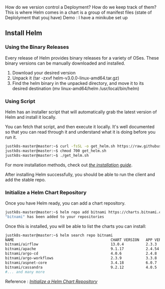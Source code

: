 How do we version control a Deployment?
How do we keep track of them?
This is where Helm comes in
a chart is a group of manifest files (state of Deplolyment that youj have)
Demo :
l have a minikube set up 

## Install Helm

### Using the Binary Releases
Every release of Helm provides binary releases for a variety of OSes. These binary versions can be manually downloaded and installed.

1. Download your desired version
2. Unpack it (tar -zxvf helm-v3.0.0-linux-amd64.tar.gz)
3. Find the helm binary in the unpacked directory, and move it to its desired destination (mv linux-amd64/helm /usr/local/bin/helm)

### Using Script
Helm has an installer script that will automatically grab the latest version of Helm and install it locally.

You can fetch that script, and then execute it locally. It's well documented so that you can read through it and understand what it is doing before you run it.
```bash
justk8s-master@master:~$ curl -fsSL -o get_helm.sh https://raw.githubusercontent.com/helm/helm/main/scripts/get-helm-3
justk8s-master@master:~$ chmod 700 get_helm.sh
justk8s-master@master:~$ ./get_helm.sh
``` 
For more installation methods, check out *[the installation guide](https://helm.sh/docs/intro/install/)*.

After installing Helm successfully, you should be able to run the client and add the stable repo.

### Initialize a Helm Chart Repository
Once you have Helm ready, you can add a chart repository.
```bash
justk8s-master@master:~$ helm repo add bitnami https://charts.bitnami.com/bitnami
"bitnami" has been added to your repositories
```
Once this is installed, you will be able to list the charts you can install:

```bash
justk8s-master@master:~$ helm search repo bitnami
NAME                                            CHART VERSION   APP VERSION     DESCRIPTION
bitnami/airflow                                 13.0.4          2.3.3           Apache Airflow is a tool to express and execute...
bitnami/apache                                  9.1.17          2.4.54          Apache HTTP Server is an open-source HTTP serve...
bitnami/argo-cd                                 4.0.6           2.4.8           Argo CD is a continuous delivery tool for Kuber...
bitnami/argo-workflows                          2.3.9           3.3.8           Argo Workflows is meant to orchestrate Kubernet...
bitnami/aspnet-core                             3.4.18          6.0.7           ASP.NET Core is an open-source framework for we...
bitnami/cassandra                               9.2.12          4.0.5           Apache Cassandra is an open source distributed ...
#... and many more 
```
Reference : *[Initialize a Helm Chart Repository](https://helm.sh/docs/intro/quickstart/#initialize-a-helm-chart-repository)*



